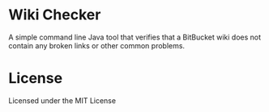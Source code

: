 # Wiki Checker

A simple command line Java tool that verifies that a BitBucket wiki does not contain any broken links or other common problems.

# License

Licensed under the MIT License
